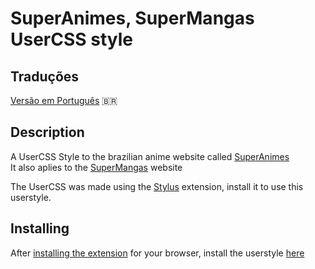 # SuperAnimes, SuperMangas UserCSS style

## Traduções
[Versão em Português](./README-PT.md) 🇧🇷

## Description
A UserCSS Style to the brazilian anime website called [SuperAnimes](https://www.superanimes.org/)<br>
It also aplies to the [SuperMangas](https://www.supermangas.site/) website

The UserCSS was made using the [Stylus](https://github.com/openstyles/stylus/blob/master/README.md#releases) extension, install it to use this userstyle.

## Installing
After [installing the extension](https://github.com/openstyles/stylus/blob/master/README.md#releases) for your browser, install the userstyle [here](https://github.com/stake2/sa-style/raw/master/sa-style.css)<br>
